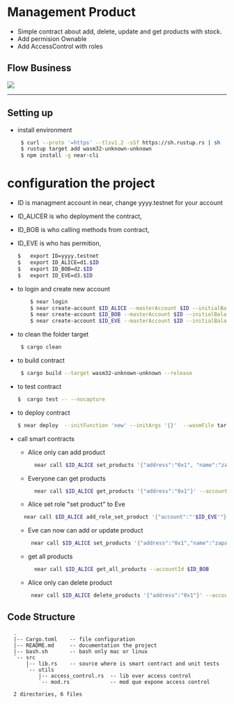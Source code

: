 # Management Product
- Simple contract about add, delete, update and get products with stock.
- Add permision Ownable 
- Add AccessControl with roles

## Flow Business
[![](https://mermaid.ink/img/pako:eNp1UsFqwzAM_RXh08qaH8ihkG457NKV9bBLoGi21pk5dmYrhVL675OblmRlNdiI956eJdlHpYMhVapEPz15Tc8WdxHbxoMs1BwiVIAJKmc1wcPr-6p-mw1sh5Gtth16hnXWbFpB4Cl4jpIJBaxjML3mqdkyC5fhY4rVGav3NGBVsVg8rktIxNtuMEh_md1dxpAjphvyfA7h8q7DKjBB2JNUOBeBVAjBuwNo9LKdg5b4K5icOXEFdAyV1pTS0HdwAz4q8qqLYlbljryRlnXoPb-YkZYp2D3K_fWIjWA1gtc20ZitXEXbyYxGlaH_cuu7Y73JuRQhtZ4DNVctxRatkV9yzFCj-ItaalQpocH43ajGn0TXd0YMamPlUVX5iS7RXGHPYXPwWpUce7qKLt_sojr9Anbhx5g)](https://mermaid-js.github.io/mermaid-live-editor/edit/#pako:eNp1UsFqwzAM_RXh08qaH8ihkG457NKV9bBLoGi21pk5dmYrhVL675OblmRlNdiI956eJdlHpYMhVapEPz15Tc8WdxHbxoMs1BwiVIAJKmc1wcPr-6p-mw1sh5Gtth16hnXWbFpB4Cl4jpIJBaxjML3mqdkyC5fhY4rVGav3NGBVsVg8rktIxNtuMEh_md1dxpAjphvyfA7h8q7DKjBB2JNUOBeBVAjBuwNo9LKdg5b4K5icOXEFdAyV1pTS0HdwAz4q8qqLYlbljryRlnXoPb-YkZYp2D3K_fWIjWA1gtc20ZitXEXbyYxGlaH_cuu7Y73JuRQhtZ4DNVctxRatkV9yzFCj-ItaalQpocH43ajGn0TXd0YMamPlUVX5iS7RXGHPYXPwWpUce7qKLt_sojr9Anbhx5g)

----
## Setting up
- install environment
  ```bash
   $ curl --proto '=https' --tlsv1.2 -sSf https://sh.rustup.rs | sh
   $ rustup target add wasm32-unknown-unknown
   $ npm install -g near-cli
   ```

# configuration the project
- ID is managment account in near,  change yyyy.testnet  for your account
-  ID_ALICER is who deployment the contract,
-  ID_BOB is who calling methods from contract,  
-  ID_EVE is who has permition,  
    ```bash
    $   export ID=yyyy.testnet
    $   export ID_ALICE=d1.$ID 
    $   export ID_BOB=d2.$ID 
    $   export ID_EVE=d3.$ID 
    ```
    
- to login and create new account
    ```bash
        $ near login 
        $ near create-account $ID_ALICE --masterAccount $ID --initialBalance 4
        $ near create-account $ID_BOB --masterAccount $ID --initialBalance 1
        $ near create-account $ID_EVE --masterAccount $ID --initialBalance 2
    ```

- to clean the folder target
  ```bash
   $ cargo clean 
  ```

- to build contract 
  ```bash
   $ cargo build --target wasm32-unknown-unknown --release
  ```
- to test contract 
    ```bash
    $  cargo test -- --nocapture
    ```

- to deploy contract 
    ```bash
    $ near deploy  --initFunction 'new' --initArgs '{}'  --wasmFile target/wasm32-unknown-unknown/release/sales.wasm --accountId $ID_ALICE
    ``` 

- call smart contracts
  * Alice only can add product
    ```bash
      near call $ID_ALICE set_products '{"address":"0x1", "name":"zapato marca X", "price":12345,"stock":5}' --accountId $ID_ALICE
     ```

  * Everyone can get products
    ```bash
      near call $ID_ALICE get_products '{"address":"0x1"}' --accountId $ID_BOB
     ```

   * Alice set role "set product" to Eve
    ```bash
      near call $ID_ALICE add_role_set_product '{"account":"'$ID_EVE'"}' --accountId $ID_ALICE
     ```

  * Eve can now can add  or update product
     ```bash
      near call $ID_ALICE set_products '{"address":"0x1","name":"zapato marca X","price":12345,"stock":4}' --accountId $ID_EVE


  * get all products
    ```bash
      near call $ID_ALICE get_all_products --accountId $ID_BOB
     ```

  * Alice only can delete product
     ```bash
      near call $ID_ALICE delete_products '{"address":"0x1"}' --accountId $ID_ALICE
     ```


## Code Structure 
```
  .
  |-- Cargo.toml    -- file configuration 
  |-- README.md     -- documentation the project
  |-- bash.sh       -- bash only mac or linux
  `-- src           
      |-- lib.rs    -- source where is smart contract and unit tests
      `-- utils     
          |-- access_control.rs  -- lib over access control
          `-- mod.rs             -- mod que expone access control

  2 directories, 6 files
```
